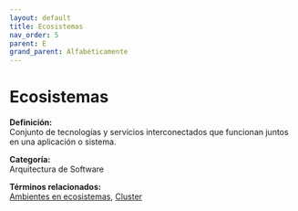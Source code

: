 ```yaml
---
layout: default
title: Ecosistemas
nav_order: 5
parent: E
grand_parent: Alfabéticamente
---
```


# Ecosistemas

**Definición:**  
Conjunto de tecnologías y servicios interconectados que funcionan juntos en una aplicación o sistema.

**Categoría:**  
Arquitectura de Software 
  


**Términos relacionados:**  
[Ambientes en ecosistemas](https://maleniski.github.io/diccionario-angl-tec-mx/docs/alfabeticamente/A/ambientes-en-ecosistemas.html), [Cluster](https://maleniski.github.io/diccionario-angl-tec-mx/docs/alfabeticamente/C/cluster.html)
